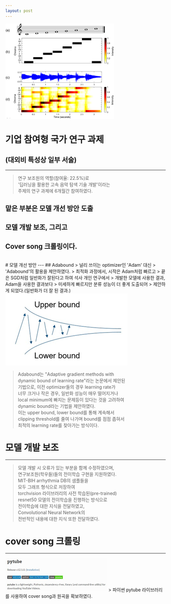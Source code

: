 ```yaml
---
layout: post
---
```

<img src="/images/fulls/chroma_feature.jpg" style="width:342px; height:300px;">  

# 기업 참여형 국가 연구 과제  
## (대외비 특성상 일부 서술)  
---
> 연구 보조원의 역할(참여율: 22.5%)로  
> '딥러닝을 활용한 고속 음악 탐색 기술 개발'이라는  
> 주제의 연구 과제에 6개월간 참여하였다.  

## 맡은 부분은 모델 개선 방안 도출  
## 모델 개발 보조, 그리고  
## Cover song 크롤링이다.  
<br/>
# 모델 개선 방안
---
## Adabound  
> 널리 쓰이는 optimizer인 'Adam' 대신  
> 'Adabound'의 활용을 제안하였다.  
> 최적화 과정에서, 시작은 Adam처럼 빠르고  
> 끝은 SGD처럼 일반화가 잘된다고 하여 석사 개인 연구에서  
> 개발한 모델에 사용한 결과, Adam을 사용한 결과보다  
> 미세하게 빠르지만 분류 성능이 더 좋게 도출되어  
> 제안하게 되었다.(일반화가 더 잘 된 결과.)

<img src="/images/fulls/dynamicbound.jpg" style="width:384px; height:225px;">  

> Adabound는 "Adaptive gradient methods with  
> dynamic bound of learning rate"라는 논문에서 제안된  
> 기법으로, 이전 optimizer들의 경우 learning rate가  
> 너무 크거나 작은 경우, 일반화 성능이 매우 떨어지거나  
> local minimum에 빠지는 문제등이 있다는 것을 고려하여  
> dynamic bound라는 기법을 제안하였다.  
> 이는 upper bound, lower bound를 통해 계속해서  
> clipping threshold를 줄여 나가며 bound를 점점 좁혀서  
> 최적의 learning rate를 찾아가는 방식이다.  

# 모델 개발 보조
--- 
> 모델 개발 시 오류가 있는 부분을 함께 수정하였으며,  
> 연구보조원(학우들)들의 전이학습 구현을 지원하였다.  
> MIT-BIH arrhythmia DB의 샘플들을  
> 모두 그래프 형식으로 저장하여  
> torchvision 라이브러리의 사전 학습된(pre-trained)  
> resnet50 모델의 전이학습을 진행하는 방식으로  
> 전이학습에 대한 지식을 전달하였고,  
> Convolutional Neural Network의  
> 전반적인 내용에 대한 지식 또한 전달하였다.    

# cover song 크롤링 
---
<img src="/images/fulls/pytube.jpg" style="width:320px; height:105px;"> 
> 파이썬 pytube 라이브러리를 사용하여 cover song과 원곡을 확보하였다.  